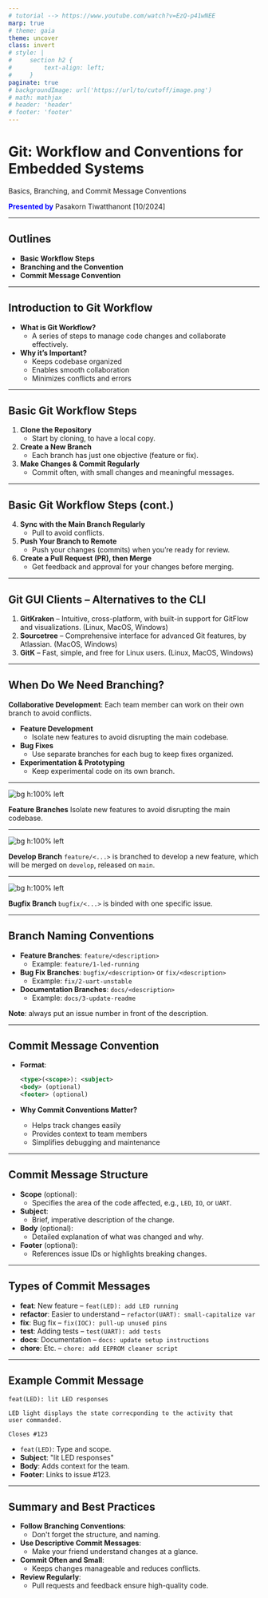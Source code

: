 ```yaml
---
# tutorial --> https://www.youtube.com/watch?v=EzQ-p41wNEE
marp: true
# theme: gaia
theme: uncover
class: invert
# style: |
#     section h2 {
#         text-align: left;
#     }
paginate: true
# backgroundImage: url('https://url/to/cutoff/image.png')
# math: mathjax
# header: 'header'
# footer: 'footer'
---
```


# Git: Workflow and Conventions for Embedded Systems

Basics, Branching, and Commit Message Conventions

<span style="color:blue;">**Presented by**</span>
Pasakorn Tiwatthanont [10/2024]

<!-- _paginate: hide -->

---

## Outlines

- **Basic Workflow Steps**
- **Branching and the Convention**
- **Commit Message Convention**

<!-- 3 เรื่องที่จะพูดถึง
1. พื้นฐานและแนวคิด การใช้งาน Git
2. การทำงานร่วมกัน หลักการ branching ทำเมื่อไร และควรทำอย่างไร
3. เพื่อการ maintainance, commit message ที่เข้าใจง่าย ทำให้ทีมทำงานง่าย
 -->

---

## Introduction to Git Workflow

- **What is Git Workflow?**
  - A series of steps to manage code changes and collaborate effectively.
- **Why it’s Important?**
  - Keeps codebase organized
  - Enables smooth collaboration
  - Minimizes conflicts and errors

<!-- โดยสรุปนะครับ
Git workflow คือลำดับขั้นตอนการทำงาน ที่ทำให้ การทำงานร่วมกัน สอดประสาน
ซึ่งสำคัญมาก ทั้งในตอนที่นำ features มารวมกัน และตอนที่ทีม ต้องกลับมา maintainance code
 -->

---

## Basic Git Workflow Steps

1. **Clone the Repository**
   - Start by cloning, to have a local copy.
2. **Create a New Branch**
   - Each branch has just one objective (feature or fix).
3. **Make Changes & Commit Regularly**
   - Commit often, with small changes and meaningful messages.

<!-- Basic แล้ว มีลำดับขั้นตอนการทำงาน บ่อยๆ อยู่ 6 ข้อ
แต่ เราจะลองพิจารณา 3 ข้นแรก พร้อมกับลอง practice ผ่าน command-line กันครับ

ข้อแรก Git clone คือการนำ code ลงมาจาก repository
ข้อสอง Git branch คิดการแตกกิ่งออก เพื่อแก้ไขตามเป้าหมาย
ข้อสาม Git commit คือการบันทึก changes ที่เกิดขึ้น พร้อมกับคำอธิบาย

ok ไปลองใน command-line กันครับ
ก่อนจะกลับมาต่อข้อที่เหลือ
 -->

---

## Basic Git Workflow Steps (cont.)

4. **Sync with the Main Branch Regularly**
   - Pull to avoid conflicts.
5. **Push Your Branch to Remote**
   - Push your changes (commits) when you’re ready for review.
6. **Create a Pull Request (PR), then Merge**
   - Get feedback and approval for your changes before merging.

<!-- ต่อกับ 3 ข้อที่เหลือ

ข้อสี่ Git pull คือการรับความเปลี่ยนแปลง ที่อาจเกิดขึ้นจาก repository
ข้อห้า Git push คือการส่งความเปลี่ยนแปลง ขึ้นไปบันทึกที่ repository
ข้อหก การ pull request, คือการขอให้ระบบ เช่น Gitlan
  ทำบันทึก แจ้งให้ 'ผู้ดูแล' ทราบ ว่ามี branch ที่เราต้องการให้รวมเข้ากับ branch หลัก
  ซึ่งมักสอดคล้องกับ เหตุผลตาม issue ที่เราขอแตก branch ออกมา

ok ลองไปดูในการใช้งานจริง กันครับ
 -->

---

## Git GUI Clients – Alternatives to the CLI

1. **GitKraken** – Intuitive, cross-platform, with built-in support for GitFlow and visualizations. (Linux, MacOS, Windows)
2. **Sourcetree** – Comprehensive interface for advanced Git features, by Atlassian. (MacOS, Windows)
3. **GitK** – Fast, simple, and free for Linux users. (Linux, MacOS, Windows)

<!-- ทีนี้ ก่อนจบเรื่องพื้นฐาน ก็ขอฝาก Git GUI client ไว้ครับ

ตัวแรก GitKraken คือ the best, แต่ต้องจ่ายเงิน หากจะนำมาใช้กับ private repository
ตัวที่สอง Sourcetree เป็นที่นิยมเหมือนกัน สามารถใช้งานกับ private repository ได้จำนวนหนึ่ง แต่มี support Linux
ตัวที่สาม GitK เป็น opensource ที่พอใช้งานได้ ไม่มีข้อจำกัด  แต่ interface ออกแยยไม่ค่่อยดี, หลักๆไว้ดู topology ระหว่าง branches ได้
 -->

---

## When Do We Need Branching?

**Collaborative Development**: Each team member can work on their own branch to avoid conflicts.

- **Feature Development**
  - Isolate new features to avoid disrupting the main codebase.
- **Bug Fixes**
  - Use separate branches for each bug to keep fixes organized.
- **Experimentation & Prototyping**
  - Keep experimental code on its own branch.

<!-- หลังจากทราบเรื่องการ เก็บความเปลี่ยนแปลงด้วย Git แล้ว เราจะเริ่มทำความเข้าใจ branching

เบื้องต้น เรา branch เพื่อทำงานร่วมกัน โดยไม่เกิด conflict
เราสร้าง 1 branch เพื่อรองรับ 1 issue  นั่นคือ 1 จุดมุ่งหมาย

ซึ่งโดยความนิยม จะแบ่ง categories ได้ประมาณ 3 คือ
1. feature branch เพื่อสร้าง functions ใหม่
2. bugfix branch เพื่อแก้ไขข้อผิดพลาด
3. experiment branch เพื่อทดลองอะไรบางอย่าง ซึ่งอาจจะไม่ถูก merged กลับก็ได้
 -->

---

![bg h:100% left](git-workflow_for_es/branching_strategy_1.png)

**Feature Branches**
Isolate new features to avoid disrupting the main codebase.

<!-- ok เพื่อให้เห็นภาพ

ภาพแรกคือ ตามเป้าหมายของการ branch
นั่นคือไม่ให้เกิด conflict ระหว่าง developers กันเอง

จะเห็นว่า ระหว่างที่นายแดงแก้ไข นายเหลือง ก็สามารถทำงานได้ และ merge กลับเข้าไป
ส่วนนายแดง ได้ merge code ของนายเหลืองเข้ามา ขณะที่กำลังแก้ไข
แล้วจึง merge กลับเข้า master ในท้ายที่สุด

ข้อสังเกต user ซึ่งใช้งาน master branch จะได้ code ใหม่ไปใช้งานทันที ทำให้เสี่ยงกับ business
 -->

---

![bg h:100% left](git-workflow_for_es/branching_strategy_2.png)

**Develop Branch**
`feature/<...>` is branched to develop a new feature,
which will be merged on `develop`, released on `main`.

<!-- ดังนั้น จึงมีการแยก ระหว่าง branch 'develop' และ 'master'

การแตก brnach เพื่อพัฒนาจะทำบน 'develop' ทั้งหมด
จนเมื่อจะส่งมอบให้ user ใช้งาน จึงมีการ merge เข้าไปยัง master
 -->

---

![bg h:100% left](git-workflow_for_es/branching_fix.png)

**Bugfix Branch**
`bugfix/<...>` is binded with one specific issue.

<!-- สำหรับการแก้ไขข้อผิดพลาด เราอาจเลือกที่จะแก้จาก branch 'master' หรือ
หรือ 'develop' ก็ได้ ขึ้นอยู่กับความเร่งด่วน

และเมื่อการแก้ไขเสร็จแล้ว ก็ค่อย merge กลับเข้าไปยัง 'develop' และ 'master'
ซึ่งทั้งนี้ ไม่มีการ merge 'master' กลับเข้า 'develop'
 -->

---

## Branch Naming Conventions

- **Feature Branches**: `feature/<description>`
  - Example: `feature/1-led-running`
- **Bug Fix Branches**: `bugfix/<description>` or `fix/<description>`
  - Example: `fix/2-uart-unstable`
- **Documentation Branches**: `docs/<description>`
  - Example: `docs/3-update-readme`

**Note**: always put an issue number in front of the description.

<!-- ท้ายสุดของหัวข้อที่สอง นี้คือการสรุป naming convention ของ branch

เริ่มต้นด้วย category
ซึ่งแยกได้ 3 categories ตาม objectives ที่นำเสนอมาคือ feature, bugfix, และ document

ต่อมา, หลัง slash, ตัวเลขที่จะโยงกลับไปยัง issue และชื่อ ที่มีกติกาคือ small-cap และ hyphen
 -->

---

## Commit Message Convention

- **Format**:

  ```xml
  <type>(<scope>): <subject>
  <body> (optional)
  <footer> (optional)
  ```

- **Why Commit Conventions Matter?**
  - Helps track changes easily
  - Provides context to team members
  - Simplifies debugging and maintenance

<!-- หัวข้อสุดท้าย เรื่อง Commit message convention
หลักการคือ ต้องทำให้ค้นหาได้ และเข้าใจได้
 -->

---

## Commit Message Structure

- **Scope** (optional):
  - Specifies the area of the code affected, e.g., `LED`, `IO`, or `UART`.
- **Subject**:
  - Brief, imperative description of the change.
- **Body** (optional):
  - Detailed explanation of what was changed and why.
- **Footer** (optional):
  - References issue IDs or highlights breaking changes.

<!-- ภายใน message จะประกอบด้วย scope, subject, body, และ footer

scope และ subject เป็นส่วนสำคัญ
- scope จะระบุส่วน module ของ code ที่ถูกกระทบจากการแก้ไข
- subject คือคำอธิบายที่ส้้นที่สุด เพื่อ changes ใน commit นั้น

ส่วน body และ footer จะมีหรือไม่ก็ได้
- body จะขยายความ subject เริ่มด้วยที่มาที่ไปของปัญหา, วิธีการแก้ไข, และอื่นๆ
- footer จะเชื่อมโยงไปยัง issue ที่เกี่ยวข้อง
 -->

---

## Types of Commit Messages

- **feat**: New feature – `feat(LED): add LED running`
- **refactor**: Easier to understand – `refactor(UART): small-capitalize var`
- **fix**: Bug fix – `fix(IOC): pull-up unused pins`
- **test**: Adding tests – `test(UART): add tests`
- **docs**: Documentation – `docs: update setup instructions`
- **chore**: Etc. – `chore: add EEPROM cleaner script`

<!-- ถัดมา ลองมาดูตัวอย่าง แยกตาม type

1. feat เป็น commit เพื่อพัฒนา feature  ตัวอย่าง feature ของ module LED เพื่อทำไฟวิ่ง
2. refactor เพื่อทำให้เข้าใจ code ได้ดีขึ้น  ตัวอย่าง refactor code ใน module UART ให้ inside variables ทั้งหมด ชื่อตัวเล็ก
3. fix เพื่อซ่อมข้อผิดพลาด ด้วยการ reconfigure ให้ CubeMX ใส่ pullup ให้ unused pins
4. test สร้างการทดสอบ ให้ module UART
5. docs เป็น commit ที่แก้ไขเอกสาร อธิบาย code / project อย่างเดียว
6. chore เป็น commit ที่ทำเรื่องอื่นๆ เล็กๆน้อยๆ ที่ไม่ได้ระบุมา เช่น สร้าง script เพื่อทำงานล้าง EEPROM ช่วยในการพัฒนา
 -->

---

## Example Commit Message

```text
feat(LED): lit LED responses

LED light displays the state correcponding to the activity that
user commanded.

Closes #123
```

- `feat(LED)`: Type and scope.
- **Subject**: "lit LED responses"
- **Body**: Adds context for the team.
- **Footer**: Links to issue #123.

<!-- อีกตัวอย่างหนึ่ง ที่มีครบทั้ง 4 ส่วน

โดยใน commit message นี้มี
1. type และ scope บอกว่าเป็น feature ภายใน module LED
2. subject บอกว่าแก้ไขเรื่อง กระพริบแสง LED เพื่อตอบสนอง
3. ส่วน body ขยายความว่า เป็น reponse ต่อคำสั่งที่มาจาก user
4. footer ระบุว่าเชื่อมโยงกับ issue 123
 -->

---

## Summary and Best Practices

- **Follow Branching Conventions**:
  - Don't forget the structure, and naming.
- **Use Descriptive Commit Messages**:
  - Make your friend understand changes at a glance.
- **Commit Often and Small**:
  - Keeps changes manageable and reduces conflicts.
- **Review Regularly**:
  - Pull requests and feedback ensure high-quality code.

<!-- และนั่นคือทั้งหมดของ Git basic workflow และ conventions
ที่เราควรทำเหมือนๆกัน เพื่อให้เข้ากันได้ง่าย และ ดูแล code ของเราได้อย่างมีประสิทธิภาพ

ก่อนจบ ขอฝากว่า
- follow the convention ในการ branching
- เขียน commit message ให้สื่อความหมาย
- เพียร sync กับ repository เพื่อป้องกัน conflict ระหว่าง developers
- ทำ code reviews บ่อยๆ, โดยเฉพาะก่อน merge จะช่วยกระจายความรู้ และป้องกันขอผิดพลาด
 -->
